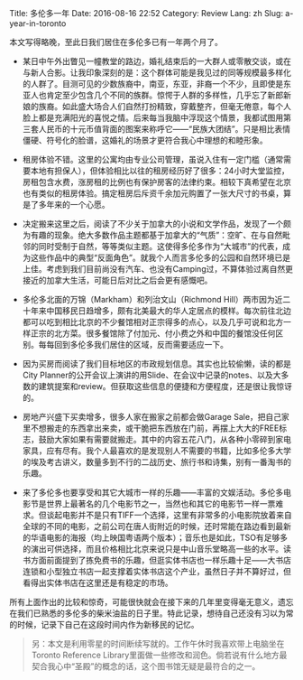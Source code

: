 Title: 多伦多一年
Date: 2016-08-16 22:52
Category: Review
Lang: zh
Slug: a-year-in-toronto

本文写得略晚，至此日我们居住在多伦多已有一年两个月了。

* 某日中午外出瞥见一幢教堂的路边，婚礼结束后的一大群人或零散交谈，或在与新人合影。让我印象深刻的是：这个群体可能是我见过的同等规模最多样化的人群了。目测可见的少数族裔中，南亚，东亚，非裔一个不少，且即使是东亚人也肯定至少包含几个不同的族群。惊愕于人群的多样性，几乎忘了新郎新娘的族裔。如此盛大场合人们自然打扮精致，穿戴整齐，但毫无倦意，每个人脸上都是充满阳光的喜悦之情。后来每当我脑中浮现这个情景，我都试图用第三套人民币的十元币值背面的图案来称呼它——“民族大团结”。只是相比表情僵硬、符号化的脸谱，这婚礼的场景才更符合我心中理想的和睦形象。

* 租房体验不错。这里的公寓均由专业公司管理，虽说入住有一定门槛（通常需要本地有担保人），但体验相比以往的租房经历好了很多：24小时大堂监控，房租包含水费，涨房租的比例也有保护房客的法律约束。相较下真希望在北京也有类似的租房体验。搞定租房后斥资千余加元购置了一张大尺寸的书桌，算是了多年来的一个心愿。

* 决定搬来这里之后，阅读了不少关于加拿大的小说和文学作品，发现了一个颇为有趣的现象。绝大多数作品主题都基于加拿大的“气质”：空旷、在与自然毗邻的同时受制于自然，等等类似主题。这使得多伦多作为“大城市”的代表，成为这些作品中的典型“反面角色”。就我个人而言多伦多的公园和自然环境已是上佳。考虑到我们目前尚没有汽车、也没有Camping过，不算体验过离自然更接近的加拿大生活，可能日后对比之后会更有感慨吧。

* 多伦多北面的万锦（Markham）和列治文山（Richmond Hill）两市因为近二十年来中国移民日趋增多，颇有北美最大的华人定居点的模样。每次前往北边都可以吃到相比北京的不少餐馆相对正宗得多的点心，以及几乎可说和北方一样正宗的北方菜。很多餐馆除了付加元、付小费之外和中国的餐馆没任何区别。每每回到多伦多我们居住的区域，反而需要适应一下。

* 因为买房而阅读了我们目标地区的市政规划信息。其实也比较偷懒，读的都是City Planner的公开会议上演讲的用Slide、在会议中记录的notes、以及大多数的建筑提案和review。但获取这些信息的便捷和方便程度，还是很让我惊讶的。

* 房地产兴盛下买卖增多，很多人家在搬家之前都会做Garage Sale，把自己家里不想搬走的东西拿出来卖，或干脆把东西放在门前，再摆上大大的FREE标志，鼓励大家如果有需要就搬走。其中的内容五花八门，从各种小零碎到家电家具，应有尽有。我个人最喜欢的是发现别人不需要的书籍，比如多伦多大学的埃及考古讲义，数量多到不行的二战历史、旅行书和诗集，别有一番淘书的乐趣。

* 来了多伦多也要享受和其它大城市一样的乐趣——丰富的文娱活动。多伦多电影节是世界上最著名的几个电影节之一，当然也和其它的电影节一样一票难求。但谈起电影并不是只有TIFF一个选择，这里有非常多的小电影院放着来自全球的不同的电影，之前公司在唐人街附近的时候，还时常能在路边看到最新的华语电影的海报（均上映国粤语两个版本）；音乐也是如此，TSO有足够多的演出可供选择，而且价格相比北京来说只是中山音乐堂略高一些的水平。读书方面前面提到了拣免费书的乐趣，但逛实体书店也一样乐趣十足——大书店连锁和小型独立书店一起支撑着实体书店这个产业，虽然日子并不算好过，但看得出实体书店在这里还是有稳定的市场。

所有上面作出的比较和惊奇，可能很快就会在接下来的几年里变得毫无意义，遗忘在我们已熟悉的多伦多的柴米油盐的日子里。特此记录，想待自己还没有习以为常的时候，记录下自己在这段时间内作为新移民的记忆。

> 另：本文是利用零星的时间断续写就的。工作午休时我喜欢带上电脑坐在Toronto Reference Library里面做一些修改和润色。倘若说有什么地方最契合我心中“圣殿”的概念的话，这个图书馆无疑是最符合的之一。
